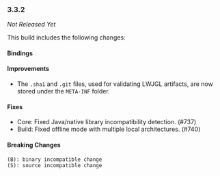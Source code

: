 ### 3.3.2

_Not Released Yet_

This build includes the following changes:

#### Bindings

#### Improvements

- The `.sha1` and `.git` files, used for validating LWJGL artifacts, are now stored under the `META-INF` folder.

#### Fixes

- Core: Fixed Java/native library incompatibility detection. (#737)
- Build: Fixed offline mode with multiple local architectures. (#740)

#### Breaking Changes

```
(B): binary incompatible change
(S): source incompatible change
```
